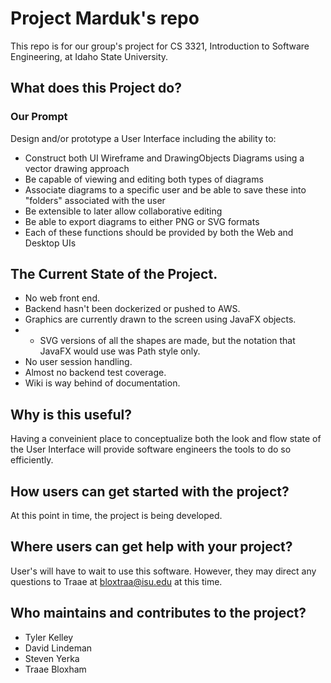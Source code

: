 # Project Marduk's repo

This repo is for our group's project for CS 3321, Introduction to Software Engineering, at Idaho State University.

## What does this Project do?
### Our Prompt 
Design and/or prototype a User Interface including the ability to:
- Construct both UI Wireframe and DrawingObjects Diagrams using a vector drawing approach
- Be capable of viewing and editing both types of diagrams
- Associate diagrams to a specific user and be able to save these into "folders" associated with the user
- Be extensible to later allow collaborative editing
- Be able to export diagrams to either PNG or SVG formats
- Each of these functions should be provided by both the Web and Desktop UIs

## The Current State of the Project.
- No web front end.
- Backend hasn't been dockerized or pushed to AWS.
- Graphics are currently drawn to the screen using JavaFX objects. 
- - SVG versions of all the shapes are made, but the notation that JavaFX would use was Path style only.
- No user session handling.
- Almost no backend test coverage.
- Wiki is way behind of documentation.



## Why is this useful?

Having a conveinient place to conceptualize both the look and flow state of the User Interface will provide software engineers the tools to do so efficiently.

## How users can get started with the project?

At this point in time, the project is being developed. 

## Where users can get help with your project?

User's will have to wait to use this software. However, they may direct any questions to Traae at bloxtraa@isu.edu at this time.

## Who maintains and contributes to the project?

- Tyler Kelley
- David Lindeman
- Steven Yerka
- Traae Bloxham
